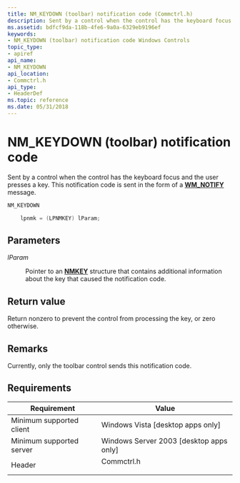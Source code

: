 ```yaml
---
title: NM_KEYDOWN (toolbar) notification code (Commctrl.h)
description: Sent by a control when the control has the keyboard focus and the user presses a key. This notification code is sent in the form of a WM\_NOTIFY message.
ms.assetid: bdfcf9da-118b-4fe6-9a0a-6329eb9196ef
keywords:
- NM_KEYDOWN (toolbar) notification code Windows Controls
topic_type:
- apiref
api_name:
- NM_KEYDOWN
api_location:
- Commctrl.h
api_type:
- HeaderDef
ms.topic: reference
ms.date: 05/31/2018
---
```


# NM\_KEYDOWN (toolbar) notification code

Sent by a control when the control has the keyboard focus and the user presses a key. This notification code is sent in the form of a [**WM\_NOTIFY**](wm-notify.md) message.


```C++
NM_KEYDOWN

    lpnmk = (LPNMKEY) lParam;
```



## Parameters

<dl> <dt>

*lParam* 
</dt> <dd>

Pointer to an [**NMKEY**](/windows/win32/api/commctrl/ns-commctrl-nmkey) structure that contains additional information about the key that caused the notification code.

</dd> </dl>

## Return value

Return nonzero to prevent the control from processing the key, or zero otherwise.

## Remarks

Currently, only the toolbar control sends this notification code.

## Requirements



| Requirement | Value |
|-------------------------------------|---------------------------------------------------------------------------------------|
| Minimum supported client<br/> | Windows Vista \[desktop apps only\]<br/>                                        |
| Minimum supported server<br/> | Windows Server 2003 \[desktop apps only\]<br/>                                  |
| Header<br/>                   | <dl> <dt>Commctrl.h</dt> </dl> |



 

 






